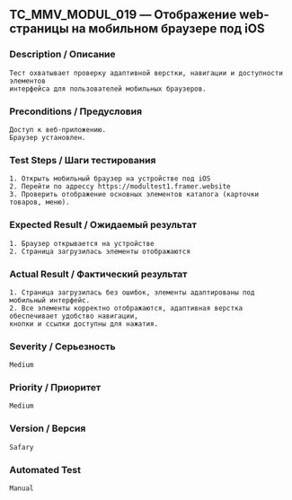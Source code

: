 ## TC_MMV_MODUL_019 — Отображение web-страницы на мобильном браузере под iOS

### Description / Описание
    Тест охватывает проверку адаптивной верстки, навигации и доступности элементов 
    интерфейса для пользователей мобильных браузеров.

### Preconditions / Предусловия
    Доступ к веб-приложению.
    Браузер установлен.

### Test Steps / Шаги тестирования
    1. Открыть мобильный браузер на устройстве под iOS
    2. Перейти по адрессу https://modultest1.framer.website
    3. Проверить отображение основных элементов каталога (карточки товаров, меню).

### Expected Result / Ожидаемый результат
    1. Браузер открывается на устройстве
    2. Страница загрузилась элементы отображаются

### Actual Result / Фактический результат
    1. Страница загрузилась без ошибок, элементы адаптированы под мобильный интерфейс.
    2. Все элементы корректно отображаются, адаптивная верстка обеспечивает удобство навигации,
    кнопки и ссылки доступны для нажатия.

### Severity / Серьезность
    Medium

### Priority / Приоритет
    Medium

### Version / Версия
    Safary

### Automated Test
    Manual